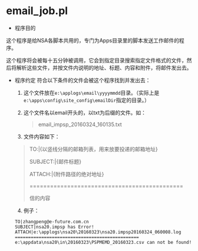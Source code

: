 # email_job.pl

- 程序目的

 这个程序是给NSA各脚本共用的，专门为Apps目录里的脚本发送工作邮件的程序。
 
 这个程序将会被每十五分钟被调用，它会到指定目录搜索指定文件格式的文件，然后将解析这些文件，并按文件内说明的地址、标题、内容和附件，将邮件发出去。

- 程序约定
  符合以下条件的文件会被这个程序找到并发出去：
  1. 这个文件放在```e:\applogs\email\yyyymmdd```目录。（实际上是```e:\apps\config\site_config\emailDir```指定的目录。）
  2. 这个文件名以email开头的，以txt为后缀的文件。如：

      > email_impsp_20160324_160135.txt

  3. 文件内容如下：
  > TO:|{以竖线分隔的邮箱列表，用来放要投递的邮箱地址}
  >
  > SUBJECT:|{邮件标题}
  >
  > ATTACH:|{附件路径的绝对地址}
  >
  > =============================================
  >
  > 信的内容
  >

  4. 例子：
  
  ```
  TO|zhangpeng@e-future.com.cn
  SUBJECT|nsa20.impsp has Error!
  ATTACH|e:\applogs\nsa20\20160323\nsa20.impsp20160324_060008.log
  ===============================================
  e:\appdata\nsa20\in\20160323\PSPMEMD_20160323.csv can not be found!

  ```
  
  
